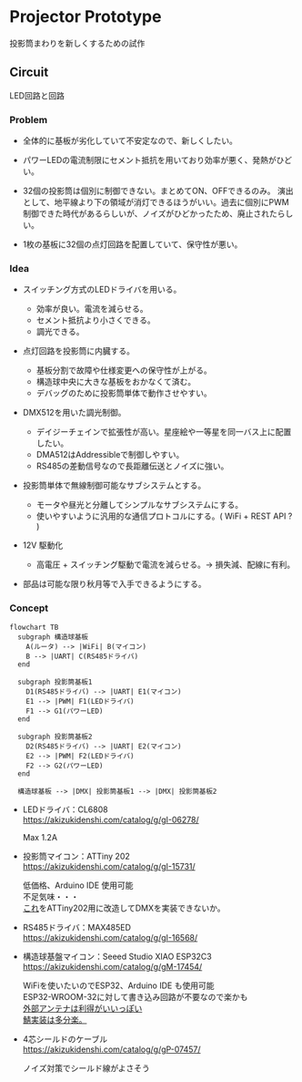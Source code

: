 # Projector Prototype

投影筒まわりを新しくするための試作

## Circuit

LED回路と回路

### Problem

- 全体的に基板が劣化していて不安定なので、新しくしたい。

- パワーLEDの電流制限にセメント抵抗を用いており効率が悪く、発熱がひどい。

- 32個の投影筒は個別に制御できない。まとめてON、OFFできるのみ。
  演出として、地平線より下の領域が消灯できるほうがいい。過去に個別にPWM制御できた時代があるらしいが、ノイズがひどかったため、廃止されたらしい。

- 1枚の基板に32個の点灯回路を配置していて、保守性が悪い。

### Idea

- スイッチング方式のLEDドライバを用いる。
  
  - 効率が良い。電流を減らせる。
  - セメント抵抗より小さくできる。
  - 調光できる。

- 点灯回路を投影筒に内臓する。

  - 基板分割で故障や仕様変更への保守性が上がる。
  - 構造球中央に大きな基板をおかなくて済む。
  - デバッグのために投影筒単体で動作させやすい。

- DMX512を用いた調光制御。
  
  - デイジーチェインで拡張性が高い。星座絵や一等星を同一バス上に配置したい。
  - DMA512はAddressibleで制御しやすい。
  - RS485の差動信号なので長距離伝送とノイズに強い。

- 投影筒単体で無線制御可能なサブシステムとする。

  - モータや昼光と分離してシンプルなサブシステムにする。
  - 使いやすいように汎用的な通信プロトコルにする。( WiFi + REST API ? )

- 12V 駆動化

  - 高電圧 + スイッチング駆動で電流を減らせる。-> 損失減、配線に有利。

- 部品は可能な限り秋月等で入手できるようにする。

### Concept

```mermaid
flowchart TB
  subgraph 構造球基板
    A(ルータ) --> |WiFi| B(マイコン)
    B --> |UART| C(RS485ドライバ)
  end

  subgraph 投影筒基板1
    D1(RS485ドライバ) --> |UART| E1(マイコン)
    E1 --> |PWM| F1(LEDドライバ)
    F1 --> G1(パワーLED)
  end

  subgraph 投影筒基板2
    D2(RS485ドライバ) --> |UART| E2(マイコン)
    E2 --> |PWM| F2(LEDドライバ)
    F2 --> G2(パワーLED)
  end

  構造球基板 --> |DMX| 投影筒基板1 --> |DMX| 投影筒基板2
```

- LEDドライバ：CL6808  
  https://akizukidenshi.com/catalog/g/gI-06278/
  
  Max 1.2A  

- 投影筒マイコン：ATTiny 202  
  https://akizukidenshi.com/catalog/g/gI-15731/

  低価格、Arduino IDE 使用可能  
  不足気味・・・  
  [これ](https://www.arduino.cc/reference/en/libraries/dmxserial/)をATTiny202用に改造してDMXを実装できないか。

- RS485ドライバ：MAX485ED  
  https://akizukidenshi.com/catalog/g/gI-16568/

- 構造球基盤マイコン：Seeed Studio XIAO ESP32C3  
  https://akizukidenshi.com/catalog/g/gM-17454/

  WiFiを使いたいのでESP32、Arduino IDE も使用可能  
  ESP32-WROOM-32に対して書き込み回路が不要なので楽かも  
  [外部アンテナは利得がいいっぽい](https://intellectualcuriosity.hatenablog.com/entry/2022/09/03/143619)  
  [鯖実装は多分楽。](https://github.com/me-no-dev/ESPAsyncWebServer)

- 4芯シールドのケーブル  
  https://akizukidenshi.com/catalog/g/gP-07457/

  ノイズ対策でシールド線がよさそう
